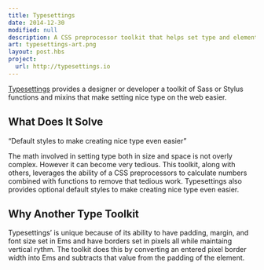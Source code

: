 ```yaml
---
title: Typesettings
date: 2014-12-30
modified: null
description: A CSS preprocessor toolkit that helps set type and elements in Ems with modular scale, vertical rhythm, and responsive ratio based headlines.
art: typesettings-art.png
layout: post.hbs
project:
  url: http://typesettings.io
---
```


[Typesettings](http://typesettings.io) provides a designer or developer a toolkit of Sass or Stylus functions and mixins that make setting nice type on the web easier.

## What Does It Solve

<aside class="pullquote right">
  <p>“Default styles to make creating nice type even easier”</p>
</aside>

The math involved in setting type both in size and space is not overly complex. However it can become very tedious. This toolkit, along with others, leverages the ability of a CSS preprocessors to calculate numbers combined with functions to remove that tedious work. Typesettings also provides optional default styles to make creating nice type even easier.

## Why Another Type Toolkit

Typesettings’ is unique because of its ability to have padding, margin, and font size set in Ems and have borders set in pixels all while maintaing vertical rythm. The toolkit does this by converting an entered pixel border width into Ems and subtracts that value from the padding of the element.
